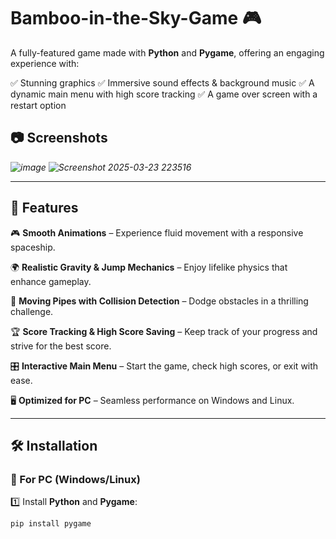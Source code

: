 # Bamboo-in-the-Sky-Game 🎮

A fully-featured game made with **Python** and **Pygame**, offering an engaging experience with:

✅ Stunning graphics
✅ Immersive sound effects & background music
✅ A dynamic main menu with high score tracking
✅ A game over screen with a restart option

## 📷 Screenshots
*![image](https://github.com/user-attachments/assets/54c73039-95b7-4a77-a177-6ec38e8a4e8d)*
*![Screenshot 2025-03-23 223516](https://github.com/user-attachments/assets/1310b70b-0710-4fbe-aac9-7a6d72136a1c)*

---

## 🚀 Features

🎮 **Smooth Animations** – Experience fluid movement with a responsive spaceship.

🌍 **Realistic Gravity & Jump Mechanics** – Enjoy lifelike physics that enhance gameplay.

🚧 **Moving Pipes with Collision Detection** – Dodge obstacles in a thrilling challenge.

🏆 **Score Tracking & High Score Saving** – Keep track of your progress and strive for the best score.

🎛 **Interactive Main Menu** – Start the game, check high scores, or exit with ease.

🖥 **Optimized for PC** – Seamless performance on Windows and Linux.

---

## 🛠 Installation

### 🔹 For PC (Windows/Linux)

1️⃣ Install **Python** and **Pygame**:
   ```sh
   pip install pygame
   ```

